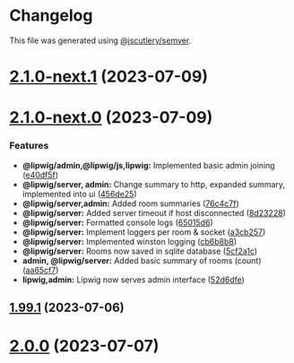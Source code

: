 # Changelog

This file was generated using [@jscutlery/semver](https://github.com/jscutlery/semver).

# [2.1.0-next.1](https://git.whc.fyi/WillowHayward/lipwig/compare/v2.1.0-next.0...v2.1.0-next.1) (2023-07-09)



# [2.1.0-next.0](https://git.whc.fyi/WillowHayward/lipwig/compare/v2.0.0...v2.1.0-next.0) (2023-07-09)


### Features

* **@lipwig/admin,@lipwig/js,lipwig:** Implemented basic admin joining ([e40df5f](https://git.whc.fyi/WillowHayward/lipwig/commits/e40df5fd6cf3020c968c2f391dffae966c39c71f))
* **@lipwig/server, admin:** Change summary to http, expanded summary, implemented into ui ([456de25](https://git.whc.fyi/WillowHayward/lipwig/commits/456de2570e9466112f8483e627e96a62bfc30b5e))
* **@lipwig/server,admin:** Added room summaries ([76c4c7f](https://git.whc.fyi/WillowHayward/lipwig/commits/76c4c7f3923db1f19b6ac8b11c81bc67c2a7fce5))
* **@lipwig/server:** Added server timeout if host disconnected ([8d23228](https://git.whc.fyi/WillowHayward/lipwig/commits/8d23228aa3448cd4cb6089ebca492e9cee434d4a))
* **@lipwig/server:** Formatted console logs ([65015d6](https://git.whc.fyi/WillowHayward/lipwig/commits/65015d61b492cd5ea311d965b6afb8e554b1e7af))
* **@lipwig/server:** Implement loggers per room & socket ([a3cb257](https://git.whc.fyi/WillowHayward/lipwig/commits/a3cb257ddc853aa375d78551caa02e3762d12368))
* **@lipwig/server:** Implemented winston logging ([cb6b8b8](https://git.whc.fyi/WillowHayward/lipwig/commits/cb6b8b890671b42db796520803ec6548609cfa12))
* **@lipwig/server:** Rooms now saved in sqlite database ([5cf2a1c](https://git.whc.fyi/WillowHayward/lipwig/commits/5cf2a1c68a8e85db733ecfe91dbb7d67456b35ba))
* **admin, @lipwig/server:** Added basic summary of rooms (count) ([aa65cf7](https://git.whc.fyi/WillowHayward/lipwig/commits/aa65cf713ac48aabb47b0d592a378f71ebf4eedf))
* **lipwig,admin:** Lipwig now serves admin interface ([52d6dfe](https://git.whc.fyi/WillowHayward/lipwig/commits/52d6dfecd19834380676d06bfa4afe698afe5157))



## [1.99.1](https://git.whc.fyi/WillowHayward/lipwig/compare/v1.99.1-next.3...v1.99.1) (2023-07-06)



# [2.0.0](https://git.whc.fyi/WillowHayward/lipwig/compare/v1.99.1-next.3...v2.0.0) (2023-07-07)
